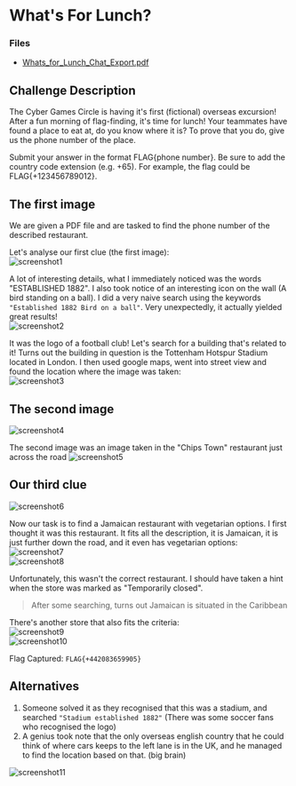 # What's For Lunch?

### Files

- [Whats_for_Lunch_Chat_Export.pdf](./Whats_for_Lunch_Chat_Export.pdf)

## Challenge Description

The Cyber Games Circle is having it's first (fictional) overseas excursion! After a fun morning of flag-finding, it's time for lunch! Your teammates have found a place to eat at, do you know where it is? To prove that you do, give us the phone number of the place.

Submit your answer in the format FLAG{phone number}. Be sure to add the country code extension (e.g. +65). For example, the flag could be FLAG{+123456789012}.

## The first image

We are given a PDF file and are tasked to find the phone number of the described restaurant.

Let's analyse our first clue (the first image):  
![screenshot1](assets/screenshot1.jpg)

A lot of interesting details, what I immediately noticed was the words "ESTABLISHED 1882". I also took notice of an interesting icon on the wall (A bird standing on a ball). I did a very naive search using the keywords `"Established 1882 Bird on a ball"`. Very unexpectedly, it actually yielded great results!  
![screenshot2](assets/screenshot2.jpg)

It was the logo of a football club! Let's search for a building that's related to it! Turns out the building in question is the Tottenham Hotspur Stadium located in London. I then used google maps, went into street view and found the location where the image was taken:  
![screenshot3](assets/screenshot3.jpg)

## The second image

![screenshot4](assets/screenshot4.jpg)

The second image was an image taken in the "Chips Town" restaurant just across the road
![screenshot5](assets/screenshot5.jpg)

## Our third clue

![screenshot6](assets/screenshot6.jpg)

Now our task is to find a Jamaican restaurant with vegetarian options. I first thought it was this restaurant. It fits all the description, it is Jamaican, it is just further down the road, and it even has vegetarian options:  
![screenshot7](assets/screenshot7.jpg)  
![screenshot8](assets/screenshot8.jpg)

Unfortunately, this wasn't the correct restaurant. I should have taken a hint when the store was marked as "Temporarily closed".

> After some searching, turns out Jamaican is situated in the Caribbean

There's another store that also fits the criteria:  
![screenshot9](assets/screenshot9.jpg)  
![screenshot10](assets/screenshot10.jpg)

Flag Captured: `FLAG{+442083659905}`

## Alternatives

1. Someone solved it as they recognised that this was a stadium, and searched `"Stadium established 1882"` (There was some soccer fans who recognised the logo)
2. A genius took note that the only overseas english country that he could think of where cars keeps to the left lane is in the UK, and he managed to find the location based on that. (big brain)

![screenshot11](assets/screenshot11.jpg)
